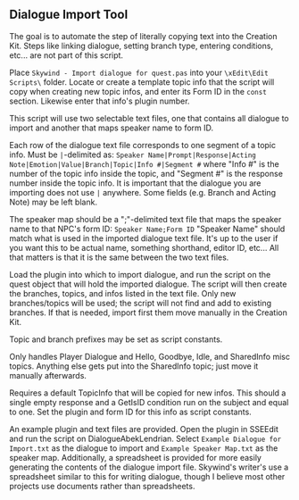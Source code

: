 ## Dialogue Import Tool
The goal is to automate the step of literally copying text into the Creation Kit. Steps like linking dialogue, setting branch type, entering conditions, etc... are not part of this script.

Place `Skywind - Import dialogue for quest.pas` into your `\xEdit\Edit Scripts\` folder. Locate or create a template topic info that the script will copy when creating new topic infos, and enter its Form ID in the `const` section. Likewise enter that info's plugin number.

This script will use two selectable text files, one that contains all dialogue to import and another that maps speaker name to form ID.

Each row of the dialogue text file corresponds to one segment of a topic info. Must be `|`-delimited as:
`Speaker Name|Prompt|Response|Acting Note|Emotion|Value|Branch|Topic|Info #|Segment #`
where "Info #" is the number of the topic info inside the topic, and "Segment #" is the response number inside the topic info. It is important that the dialogue you are importing does not use `|` anywhere. Some fields (e.g. Branch and Acting Note) may be left blank. 

The speaker map should be a ";"-delimited text file that maps the speaker name to that NPC's form ID:
`Speaker Name;Form ID`
"Speaker Name" should match what is used in the imported dialogue text file. It's up to the user if you want this to be actual name, something shorthand, editor ID, etc... All that matters is that it is the same between the two text files.

Load the plugin into which to import dialogue, and run the script on the quest object that will hold the imported dialogue. The script will then create the branches, topics, and infos listed in the text file. Only new branches/topics will be used; the script will not find and add to existing branches. If that is needed, import first them move manually in the Creation Kit.

Topic and branch prefixes may be set as script constants.

Only handles Player Dialogue and Hello, Goodbye, Idle, and SharedInfo misc topics. Anything else gets
put into the SharedInfo topic; just move it manually afterwards.

Requires a default TopicInfo that will be copied for new infos. This should a single empty response
and a GetIsID condition run on the subject and equal to one. Set the plugin and form ID for this info
as script constants.

An example plugin and text files are provided. Open the plugin in SSEEdit and run the script on DialogueAbekLendrian. Select `Example Dialogue for Import.txt` as the dialogue to import and `Example Speaker Map.txt` as the speaker map. Additionally, a spreadsheet is provided for more easily generating the contents of the dialogue import file. Skywind's writer's use a spreadsheet similar to this for writing dialogue, though I believe most other projects use documents rather than spreadsheets.
